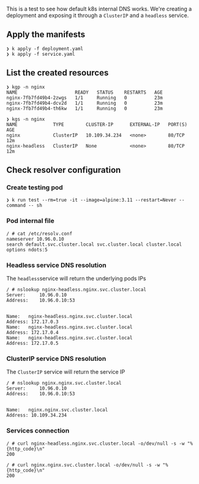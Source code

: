 
This is a test to see how default k8s internal DNS works. We're creating a deployment and exposing it through a `ClusterIP` and a `headless` service.

## Apply the manifests
```
❯ k apply -f deployment.yaml
❯ k apply -f service.yaml
```

## List the created resources
```
❯ kgp -n nginx
NAME                     READY   STATUS    RESTARTS   AGE
nginx-7fb7fd49b4-2zwgs   1/1     Running   0          23m
nginx-7fb7fd49b4-dcv2d   1/1     Running   0          23m
nginx-7fb7fd49b4-th6kw   1/1     Running   0          23m
```

```
❯ kgs -n nginx
NAME             TYPE        CLUSTER-IP      EXTERNAL-IP   PORT(S)   AGE
nginx            ClusterIP   10.109.34.234   <none>        80/TCP    12m
nginx-headless   ClusterIP   None            <none>        80/TCP    12m
```

## Check resolver configuration

### Create testing pod
```
❯ k run test --rm=true -it --image=alpine:3.11 --restart=Never --command -- sh
```

### Pod internal file
```
/ # cat /etc/resolv.conf
nameserver 10.96.0.10
search default.svc.cluster.local svc.cluster.local cluster.local
options ndots:5
```

### Headless service DNS resolution

The `headless`service will return the underlying pods IPs
```
/ # nslookup nginx-headless.nginx.svc.cluster.local
Server:		10.96.0.10
Address:	10.96.0.10:53


Name:	nginx-headless.nginx.svc.cluster.local
Address: 172.17.0.3
Name:	nginx-headless.nginx.svc.cluster.local
Address: 172.17.0.4
Name:	nginx-headless.nginx.svc.cluster.local
Address: 172.17.0.5
```

### ClusterIP service DNS resolution

The `ClusterIP` service will return the service IP
```
/ # nslookup nginx.nginx.svc.cluster.local
Server:		10.96.0.10
Address:	10.96.0.10:53


Name:	nginx.nginx.svc.cluster.local
Address: 10.109.34.234
```

### Services connection
```
/ # curl nginx-headless.nginx.svc.cluster.local -o/dev/null -s -w "%{http_code}\n"
200

/ # curl nginx.nginx.svc.cluster.local -o/dev/null -s -w "%{http_code}\n"
200
```